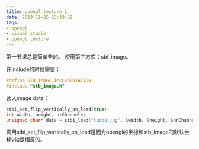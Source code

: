 ```yaml
---
title: opengl texture 1
date: 2019-11-25 23:19:32
tags:
- opengl
- visual studio
- opengl texture
---
```


第一节课总是简单些的。
使用第三方库：sbt_image。

在include的时候需要：

<!--more-->

```c++
#define STB_IMAGE_IMPLEMENTATION
#include "stb_image.h"
```

读入image data：

```c++
stbi_set_flip_vertically_on_load(true);
int width, height, nrChannels;
unsigned char* data = stbi_load("tudou.jpg", &width, &height, &nrChannels, 0);
```

调用stbi_set_flip_vertically_on_load是因为opengl的坐标和stb_image的默认坐标y轴是相反的。
